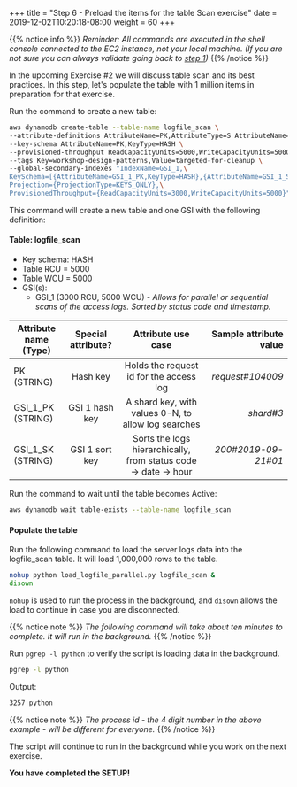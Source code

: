 +++
title = "Step 6 - Preload the items for the table Scan exercise"
date = 2019-12-02T10:20:18-08:00
weight = 60
+++

{{% notice info %}}
_Reminder: All commands are executed in the shell console connected to the EC2 instance, not your local machine. (If you are not sure you can always validate going back to [step 1](/design-patterns/setup/step1.html))_
{{% /notice %}}

In the upcoming Exercise #2 we will discuss table scan and its best practices. In this step, let's populate the table with 1 million items in preparation for that exercise.

Run the command to create a new table:

```bash
aws dynamodb create-table --table-name logfile_scan \
--attribute-definitions AttributeName=PK,AttributeType=S AttributeName=GSI_1_PK,AttributeType=S AttributeName=GSI_1_SK,AttributeType=S \
--key-schema AttributeName=PK,KeyType=HASH \
--provisioned-throughput ReadCapacityUnits=5000,WriteCapacityUnits=5000 \
--tags Key=workshop-design-patterns,Value=targeted-for-cleanup \
--global-secondary-indexes "IndexName=GSI_1,\
KeySchema=[{AttributeName=GSI_1_PK,KeyType=HASH},{AttributeName=GSI_1_SK,KeyType=RANGE}],\
Projection={ProjectionType=KEYS_ONLY},\
ProvisionedThroughput={ReadCapacityUnits=3000,WriteCapacityUnits=5000}"
```

This command will create a new table and one GSI with the following definition:

#### Table: logfile_scan

- Key schema: HASH
- Table RCU = 5000
- Table WCU = 5000
- GSI(s):
  - GSI_1 (3000 RCU, 5000 WCU) - _Allows for parallel or sequential scans of the access logs. Sorted by status code and timestamp._

| Attribute name (Type) | Special attribute? |                       Attribute use case                        | Sample attribute value |
| --------------------- | :----------------: | :-------------------------------------------------------------: | ---------------------: |
| PK (STRING)           |      Hash key      |             Holds the request id for the access log             |       _request#104009_ |
| GSI_1_PK (STRING)     |   GSI 1 hash key   |       A shard key, with values 0-N, to allow log searches       |              _shard#3_ |
| GSI_1_SK (STRING)     |   GSI 1 sort key   | Sorts the logs hierarchically, from status code -> date -> hour |    _200#2019-09-21#01_ |

Run the command to wait until the table becomes Active:

```bash
aws dynamodb wait table-exists --table-name logfile_scan
```

#### Populate the table

Run the following command to load the server logs data into the logfile_scan table. It will load 1,000,000 rows to the table.

```bash
nohup python load_logfile_parallel.py logfile_scan &
disown
```

`nohup` is used to run the process in the background, and `disown` allows the load to continue in case you are disconnected.

{{% notice note %}}
_The following command will take about ten minutes to complete. It will run in the background._
{{% /notice %}}

Run `pgrep -l python` to verify the script is loading data in the background.

```bash
pgrep -l python
```

Output:

```txt
3257 python
```

{{% notice note %}}
_The process id - the 4 digit number in the above example - will be different for everyone._
{{% /notice %}}

The script will continue to run in the background while you work on the next exercise.

**You have completed the SETUP!**
